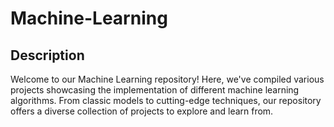 # Machine-Learning

## Description
Welcome to our Machine Learning repository! Here, we've compiled various projects showcasing the implementation of different machine learning algorithms. From classic models to cutting-edge techniques, our repository offers a diverse collection of projects to explore and learn from.


